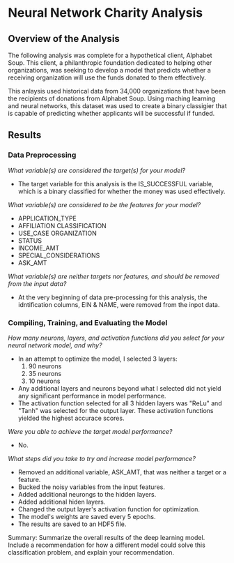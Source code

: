 # Neural Network Charity Analysis

## Overview of the Analysis

The following analysis was complete for a hypothetical client, Alphabet Soup. This client, a philanthropic foundation dedicated to helping other organizations, was seeking to develop a model that predicts whether a receiving organization will use the funds donated to them effectively. 

This anlaysis used historical data from 34,000 organizations that have been the recipients of donations from Alphabet Soup. Using maching learning and neural networks, this dataset was used to create a binary classigier that is capable of predicting whether applicants will be successful if funded. 

## Results

### Data Preprocessing

_What variable(s) are considered the target(s) for your model?_

  - The target variable for this analysis is the IS_SUCCESSFUL variable, which is a binary classified for whether the money was used effectively.
  
_What variable(s) are considered to be the features for your model?_

  - APPLICATION_TYPE
  - AFFILIATION	CLASSIFICATION	
  - USE_CASE	ORGANIZATION	
  - STATUS	
  - INCOME_AMT	
  - SPECIAL_CONSIDERATIONS	
  - ASK_AMT
 
_What variable(s) are neither targets nor features, and should be removed from the input data?_

  - At the very beginning of data pre-processing for this analysis, the idntification columns, EIN & NAME, were removed from the inpot data. 

### Compiling, Training, and Evaluating the Model

_How many neurons, layers, and activation functions did you select for your neural network model, and why?_

  - In an attempt to optimize the model, I selected 3 layers:
      1. 90 neurons
      2. 35 neurons
      3. 10 neurons
  - Any additional layers and neurons beyond what I selected did not yield any significant performance in model performance. 
  - The activation function selected for all 3 hidden layers was "ReLu" and "Tanh" was selected for the output layer. These activation functions yielded the highest accurace scores. 

_Were you able to achieve the target model performance?_
  - No.
  
_What steps did you take to try and increase model performance?_
  - Removed an additional variable, ASK_AMT, that was neither a target or a feature.
  - Bucked the noisy variables from the input features.
  - Added additional neurongs to the hidden layers.
  - Added additional hiden layers. 
  - Changed the output layer's activation function for optimization.
  - The model's weights are saved every 5 epochs.
  - The results are saved to an HDF5 file.

Summary: Summarize the overall results of the deep learning model. Include a recommendation for how a different model could solve this classification problem, and explain your recommendation.
